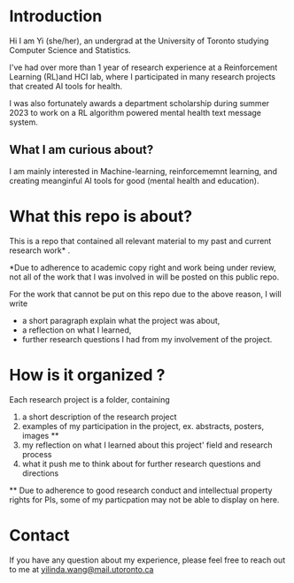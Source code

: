 # Introduction
Hi I am Yi (she/her), an undergrad at the University of Toronto studying Computer Science and Statistics.

I've had over more than 1 year of research experience at a Reinforcement Learning (RL)and HCI lab, where I participated in many research projects that created AI tools for health. 

I was also fortunately awards a department scholarship during summer 2023 to work on a RL algorithm powered mental health text message system.



## What I am curious about?
I am mainly interested in Machine-learning, reinforcememnt learning, and creating meanginful AI tools for good (mental health and education).


# What this repo is about?
This is a repo that contained all relevant material to my past and current research work* .

*Due to adherence to academic copy right and work being under review, not all of the work that I was involved in will be posted on this public repo. 

For the work that cannot be put on this repo due to the above reason, I will write 
- a short paragraph explain what the project was about, 
- a reflection on what I learned, 
- further research questions I had from my involvement of the project. 



# How is it organized ?
Each research project is a folder, containing 
1. a short description of the research project
2. examples of my participation in the project, ex. abstracts, posters, images  **
3. my reflection on what I learned about this project' field and research process
4. what it push me to think about for further research questions and directions

** Due to adherence to good research conduct and intellectual property rights for PIs, some of my particpation may not be able to display on here.  



# Contact
If you have any question about my experience, please feel free to reach out to me at yilinda.wang@mail.utoronto.ca
 
